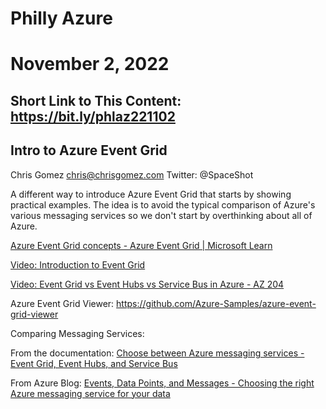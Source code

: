 # Philly Azure
# November 2, 2022

## Short Link to This Content: https://bit.ly/phlaz221102




## Intro to Azure Event Grid

Chris Gomez
chris@chrisgomez.com
Twitter: @SpaceShot

A different way to introduce Azure Event Grid that starts by showing practical examples.  The idea is to avoid the typical comparison of Azure's various messaging services so we don't start by overthinking about all of Azure.

[Azure Event Grid concepts - Azure Event Grid | Microsoft Learn](https://learn.microsoft.com/en-us/azure/event-grid/concepts)

[Video: Introduction to Event Grid](https://www.youtube.com/watch?v=TujzkSxJzIA)

[Video: Event Grid vs Event Hubs vs Service Bus in Azure - AZ 204](https://www.youtube.com/watch?v=NCYaUcoaAqo)

Azure Event Grid Viewer: https://github.com/Azure-Samples/azure-event-grid-viewer


Comparing Messaging Services:

From the documentation: [Choose between Azure messaging services - Event Grid, Event Hubs, and Service Bus](https://learn.microsoft.com/en-us/azure/event-grid/compare-messaging-services)

From Azure Blog: [Events, Data Points, and Messages - Choosing the right Azure messaging service for your data](https://azure.microsoft.com/en-us/blog/events-data-points-and-messages-choosing-the-right-azure-messaging-service-for-your-data/)
